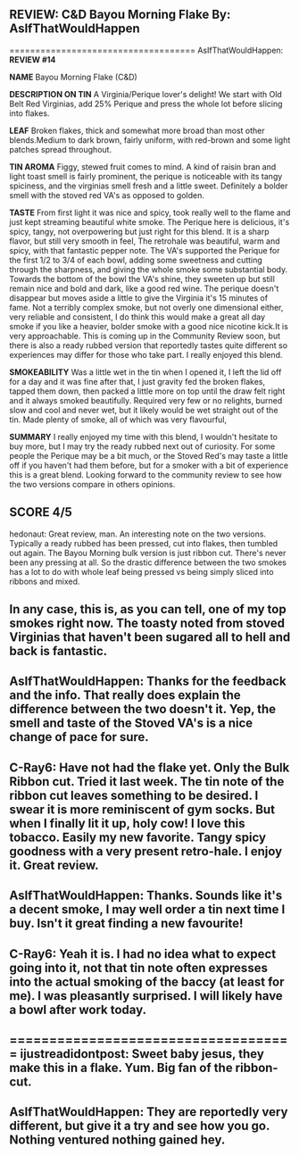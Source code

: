 REVIEW: C&D Bayou Morning Flake
By: AsIfThatWouldHappen
---

====================================
AsIfThatWouldHappen: **REVIEW #14**

**NAME** Bayou Morning Flake (C&D)

**DESCRIPTION ON TIN** A Virginia/Perique lover's delight! We start with Old Belt Red Virginias, add 25% Perique and press the whole lot before slicing into flakes.

**LEAF** Broken flakes, thick and somewhat more broad than most other blends.Medium to dark brown, fairly uniform, with 
red-brown and some light patches spread throughout.

**TIN AROMA** Figgy, stewed fruit comes to mind. A kind of raisin bran and light toast smell is fairly prominent, the perique is noticeable with its tangy spiciness, and the virginias smell
fresh and a little sweet. Definitely a bolder smell with the stoved red VA's as opposed to golden.

**TASTE** From first light it was nice and spicy, took really well to the flame and just kept streaming beautiful white smoke. The Perique here is delicious, it's spicy, tangy, not overpowering but just right for this blend. It is a sharp flavor, but still very smooth in feel, The retrohale was beautiful, warm and spicy, with that fantastic pepper note. The VA's supported the Perique for the first 1/2 to 3/4 of each bowl, adding some sweetness and cutting through the sharpness, and giving the whole smoke some substantial body. Towards the bottom of the bowl the VA's shine, they sweeten up but still remain nice and bold and dark, like a good red wine. The perique doesn't disappear but moves aside a little to give the Virginia it's 15 minutes of fame. Not a terribly complex smoke, but not overly one dimensional either, very reliable and consistent, I do think this would make a great all day smoke if you like a heavier, bolder smoke with
a good nice nicotine kick.It is very approachable. This is coming up in the Community Review soon, but there is also a ready rubbed version that reportedly tastes quite different so experiences may differ for those who take part.
I really enjoyed this blend.

**SMOKEABILITY** Was a little wet in the tin when I opened it, I left the lid off for a day and it was fine after that, I just gravity fed the broken flakes, tapped them down, then packed a little more on top until the draw felt right and it always smoked beautifully. Required very few or no relights, burned slow and cool and never wet, but it likely would be wet straight out of the tin. Made plenty of smoke, all of which was very flavourful,

**SUMMARY** I really enjoyed my time with this blend, I wouldn't hesitate to buy more, but I may try the ready rubbed next out of curiosity. For some people the Perique may be a bit much, or the Stoved Red's may taste a little off if you haven't had them before, but for a smoker with a bit of experience this is
a great blend. Looking forward to the community review to see how the two versions compare in others opinions.

**SCORE** 4/5
--
hedonaut: Great review, man. An interesting note on the two versions. Typically a ready rubbed has been pressed, cut into flakes, then tumbled out again. The Bayou Morning bulk version is just ribbon cut. There's never been any pressing at all. So the drastic difference between the two smokes has a lot to do with whole leaf being pressed vs being simply sliced into ribbons and mixed. 

In any case, this is, as you can tell, one of my top smokes right now. The toasty noted from stoved Virginias that haven't been sugared all to hell and back is fantastic. 
--
AsIfThatWouldHappen: Thanks for the feedback and the info. That really does explain the difference between the two doesn't it. Yep, the smell and taste of the Stoved VA's is a nice change of pace for sure.
--
C-Ray6: Have not had the flake yet. Only the Bulk Ribbon cut. Tried it last week. The tin note of the ribbon cut leaves something to be desired. I swear it is more reminiscent of gym socks. But when I finally lit it up, holy cow! I love this tobacco. Easily my new favorite. Tangy spicy goodness with a very present retro-hale. I enjoy it. Great review.
--
AsIfThatWouldHappen: Thanks.
Sounds like it's a decent smoke, I may well order a tin next time I buy. Isn't it great finding a new favourite!
--
C-Ray6: Yeah it is. I had no idea what to expect going into it, not that tin note often expresses into the actual smoking of the baccy (at least for me). I was pleasantly surprised. I will likely  have a bowl after work today.
--
====================================
ijustreadidontpost: Sweet baby jesus, they make this in a flake.  Yum.  Big fan of the ribbon-cut.
--
AsIfThatWouldHappen: They are reportedly very different, but give it a try and see how you go. Nothing ventured nothing gained hey.
--
